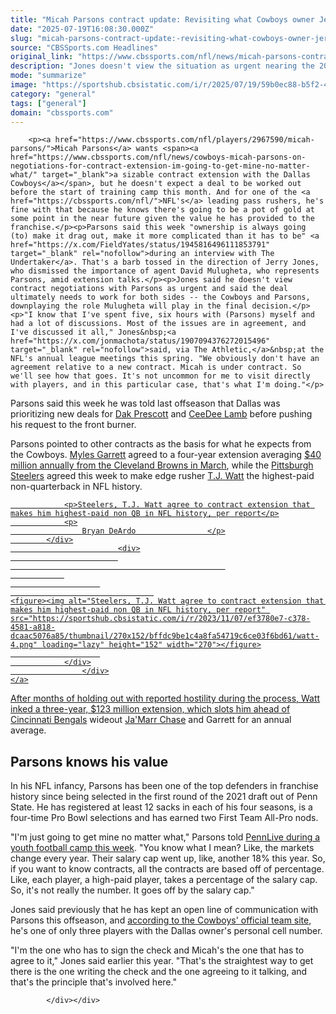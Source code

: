 ```yaml
---
title: "Micah Parsons contract update: Revisiting what Cowboys owner Jerry Jones has said about extension talks"
date: "2025-07-19T16:08:30.000Z"
slug: "micah-parsons-contract-update:-revisiting-what-cowboys-owner-jerry-jones-has-said-about-extension-talks"
source: "CBSSports.com Headlines"
original_link: "https://www.cbssports.com/nfl/news/micah-parsons-contract-update-revisiting-what-cowboys-owner-jerry-jones-has-said-about-extension-talks/"
description: "Jones doesn't view the situation as urgent nearing the 2025 season, unlike his star linebacker"
mode: "summarize"
image: "https://sportshub.cbsistatic.com/i/r/2025/07/19/59b0ec88-b5f2-40d3-86b1-8de8a90de4a3/thumbnail/1200x675/49efc62a81fd36872d44eeaa3e9f3280/mmicah.png"
category: "general"
tags: ["general"]
domain: "cbssports.com"
---
```

<div id="readability-page-1" class="page"><div>
        
        
                            
                
        <p><a href="https://www.cbssports.com/nfl/players/2967590/micah-parsons/">Micah Parsons</a> wants <span><a href="https://www.cbssports.com/nfl/news/cowboys-micah-parsons-on-negotiations-for-contract-extension-im-going-to-get-mine-no-matter-what/" target="_blank">a sizable contract extension with the Dallas Cowboys</a></span>, but he doesn't expect a deal to be worked out before the start of training camp this month. And for one of the <a href="https://cbssports.com/nfl/">NFL's</a> leading pass rushers, he's fine with that because he knows there's going to be a pot of gold at some point in the near future given the value he has provided to the franchise.</p><p>Parsons said this week "ownership is always going (to) make it drag out, make it more complicated than it has to be" <a href="https://x.com/FieldYates/status/1945816496111853791" target="_blank" rel="nofollow">during an interview with The Undertaker</a>. That's a barb tossed in the direction of Jerry Jones, who dismissed the importance of agent David Mulugheta, who represents Parsons, amid extension talks.</p><p>Jones said he doesn't view contract negotiations with Parsons as urgent and said the deal ultimately needs to work for both sides -- the Cowboys and Parsons, downplaying the role Mulugheta will play in the final decision.</p><p>"I know that I've spent five, six hours with (Parsons) myself and had a lot of discussions. Most of the issues are in agreement, and I've discussed it all," Jones&nbsp;<a href="https://x.com/jonmachota/status/1907094376272015496" target="_blank" rel="nofollow">said, via The Athletic,</a>&nbsp;at the NFL's annual league meetings this spring. "We obviously don't have an agreement relative to a new contract. Micah is under contract. So we'll see how that goes. It's not uncommon for me to visit directly with players, and in this particular case, that's what I'm doing."</p>
        

<p>Parsons said this week he was told last offseason that Dallas was prioritizing new deals for <a href="https://www.cbssports.com/nfl/players/1824864/dak-prescott/">Dak Prescott</a> and <a href="https://www.cbssports.com/nfl/players/2865251/ceedee-lamb/">CeeDee Lamb</a> before pushing his request to the front burner.</p><p>Parsons pointed to other contracts as the basis for what he expects from the Cowboys. <a href="https://www.cbssports.com/nfl/players/2139869/myles-garrett/">Myles Garrett</a> agreed to a four-year extension averaging <span><a href="https://www.cbssports.com/nfl/news/browns-myles-garrett-agree-to-record-four-year-contract-extension-deal-averages-40-million-per-year/" target="_blank">$40 million annually from the Cleveland Browns in March</a></span>, while the <a href="https://www.cbssports.com/nfl/teams/PIT/pittsburgh-steelers/">Pittsburgh Steelers</a> agreed this week to make edge rusher <a href="https://www.cbssports.com/nfl/players/2071793/t-j-watt/">T.J. Watt</a> the highest-paid non-quarterback in NFL history.</p><a href="https://www.cbssports.com/nfl/news/steelers-t-j-watt-agree-to-contract-extension-that-makes-him-highest-paid-non-qb-in-nfl-history-per-report/" target="_blank">
        <div>
            <div>
                
                <p>Steelers, T.J. Watt agree to contract extension that makes him highest-paid non QB in NFL history, per report</p>
                <p>
                    Bryan DeArdo                </p>
            </div>
                            <div>
                            
                                                    
                
                        
                                    
    <figure><img alt="Steelers, T.J. Watt agree to contract extension that makes him highest-paid non QB in NFL history, per report" src="https://sportshub.cbsistatic.com/i/r/2023/11/07/ef3780e7-c378-4581-a818-dcaac5076a85/thumbnail/270x152/bffdc9be1c4a8fa54719c6ce03f6bd61/watt-4.png" loading="lazy" height="152" width="270"></figure>
                        
                </div>
                    </div>
    </a>
<p>After months of holding out with reported hostility during the process, Watt inked a three-year, $123 million extension, which slots him ahead of <a href="https://www.cbssports.com/nfl/teams/CIN/cincinnati-bengals/">Cincinnati Bengals</a> wideout <a href="https://www.cbssports.com/nfl/players/2966320/jamarr-chase/">Ja'Marr Chase</a> and Garrett for an annual average.</p>
        

<h2>Parsons knows his value&nbsp;</h2><p>In his NFL infancy, Parsons has been one of the top defenders in franchise history since being selected in the first round of the 2021 draft out of Penn State. He has registered at least 12 sacks in each of his four seasons, is a four-time Pro Bowl selections and has earned two First Team All-Pro nods.</p><p>"I'm just going to get mine no matter what," Parsons told&nbsp;<a href="https://www.pennlive.com/sports/2025/07/micah-parsons-opens-up-about-contract-talks-with-cowboys-im-going-to-get-mine.html" target="_blank" rel="nofollow">PennLive during a youth football camp this week</a>. "You know what I mean? Like, the markets change every year. Their salary cap went up, like, another 18% this year. So, if you want to know contracts, all the contracts are based off of percentage. Like, each player, a high-paid player, takes a percentage of the salary cap. So, it's not really the number. It goes off by the salary cap."</p><p>Jones said previously that he has kept an open line of communication with Parsons this offseason, and <a href="https://www.dallascowboys.com/news/jerry-jones-micah-parsons-have-agreed-on-most-contract-details-still-work-to-do" target="_blank" rel="nofollow">according to the Cowboys' official team site</a>, he's one of only three players with the Dallas owner's personal cell number.</p>
        

<p>"I'm the one who has to sign the check and Micah's the one that has to agree to it," Jones said earlier this year. "That's the straightest way to get there is the one writing the check and the one agreeing to it talking, and that's the principle that's involved here."</p>


        
            </div></div>